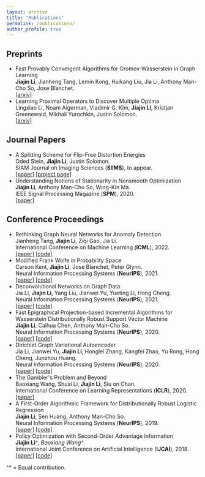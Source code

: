 ```yaml
---
layout: archive
title: "Publications"
permalink: /publications/
author_profile: true
---
```


## Preprints
- Fast Provably Convergent Algorithms for Gromov-Wasserstein  in Graph Learning <br>
  **Jiajin Li**,  Jianheng Tang, Lemin Kong, Huikang Liu,  Jia Li, Anthony Man-Cho So, Jose Blanchet. <br>
  [[arxiv]](https://arxiv.org/abs/2205.08115)
- Learning Proximal Operators to Discover Multiple Optima<br>
  Lingxiao Li, Noam Aigerman, Vladimir G. Kim, **Jiajin Li**, Kristjan Greenewald, Mikhail Yurochkin, Justin Solomon. <br>
  [[arxiv]](https://arxiv.org/pdf/2201.11945.pdf) 
## Journal Papers

- A Splitting Scheme for Flip-Free Distortion Energies <br>
  Oded Stein, **Jiajin Li**, Justin Solomon. <br>
  SIAM Journal on Imaging Sciences (**SIIMS**), to appear.<br>
  [[paper]](https://arxiv.org/abs/2107.05200) [[project page]](http://odedstein.com/projects/flip-free-parametrization/index.html)
- Understanding Notions of Stationarity in Nonsmooth Optimization <br>
  **Jiajin Li**, Anthony Man-Cho So, Wing-Kin Ma. <br>
   IEEE Signal Processing Magazine (**SPM**), 2020. <br>
  [[paper]](https://ieeexplore.ieee.org/document/9186389) 
  
## Conference Proceedings
- Rethinking Graph Neural Networks for Anomaly Detection <br>
  Jianheng Tang, **Jiajin Li**, Ziqi Gao, Jia Li. <br>
  International Conference on Machine Learning (**ICML**), 2022. <br>
  [[paper]](https://arxiv.org/abs/2205.15508) [[code]]()
- Modified Frank Wolfe in Probability Space <br>
  Carson Kent, **Jiajin Li**, Jose Blanchet, Peter Glynn. <br>
  Neural Information Processing Systems (**NeurIPS**), 2021. <br>
  [[paper]](https://proceedings.neurips.cc/paper/2021/hash/79121bb953a3bd47c076f20234bafd2e-Abstract.html) [[code]]()
- Deconvolutional Networks on Graph Data <br>
  Jia Li, **Jiajin Li**, Yang Liu, Jianwei Yu, Yueting Li, Hong Cheng. <br>
  Neural Information Processing Systems (**NeurIPS**), 2021. <br>
  [[paper]](https://arxiv.org/abs/2110.15528) [[code]]()
- Fast Epigraphical Projection-based Incremental Algorithms for Wasserstein Distributionally Robust Support Vector Machine <br>
  **Jiajin Li**, Caihua Chen, Anthony Man-Cho So. <br>
  Neural Information Processing Systems (**NeurIPS**), 2020. <br>
  [[paper]](https://arxiv.org/abs/2010.12865) [[code]]()
- Dirichlet Graph Variational Autoencoder <br>
  Jia Li, Jianwei Yu, **Jiajin Li**, Honglei Zhang, Kangfei Zhao, Yu Rong, Hong Cheng, Junzhou Huang. <br>
  Neural Information Processing Systems (**NeurIPS**), 2020. <br>
  [[paper]](https://arxiv.org/abs/2010.04408) [[code]]()
- The Gambler's Problem and Beyond <br>
  Baoxiang Wang, Shuai Li, **Jiajin Li**, Siu on Chan. <br>
  International Conference on Learning Representations (**ICLR**), 2020. <br>
  [[paper]](https://arxiv.org/abs/2001.00102)
- A First-Order Algorithmic Framework for  Distributionally Robust Logistic Regression <br>
  **Jiajin Li**, Sen Huang, Anthony Man-Cho So. <br>
  Neural Information Processing Systems (**NeurIPS**), 2019. <br>
  [[paper]](https://arxiv.org/abs/1910.12778) [[code]](https://github.com/gerrili1996/DRLR_NIPS2019_exp)
- Policy Optimization with Second-Order Advantage Information <br>
  **Jiajin Li^***, Baoxiang Wang^*.  <br>
  International Joint Conference on Artificial Intelligence (**IJCAI**), 2018. <br>
  [[paper]](https://arxiv.org/abs/1805.03586) [[code]](https://github.com/wangbx66/Action-Subspace-Dependent)
  
^* = Equal contribution.
